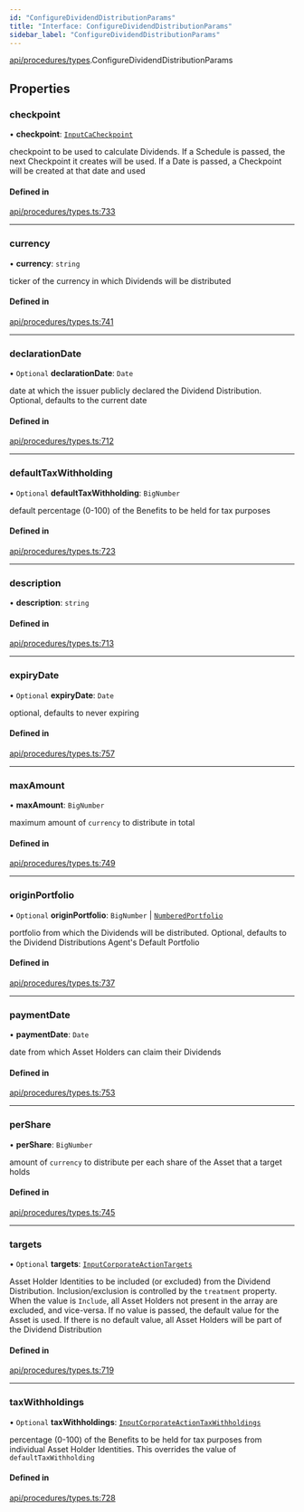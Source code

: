 ```yaml
---
id: "ConfigureDividendDistributionParams"
title: "Interface: ConfigureDividendDistributionParams"
sidebar_label: "ConfigureDividendDistributionParams"
---
```


[api/procedures/types](../../../../../modules/API/Procedures/Types/Types.md).ConfigureDividendDistributionParams

## Properties

### checkpoint

• **checkpoint**: [`InputCaCheckpoint`](../../../../../modules/API/Entities/Asset/Checkpoints/Types/Types.md#inputcacheckpoint)

checkpoint to be used to calculate Dividends. If a Schedule is passed, the next Checkpoint it creates will be used.
  If a Date is passed, a Checkpoint will be created at that date and used

#### Defined in

[api/procedures/types.ts:733](https://github.com/PolymeshAssociation/polymesh-sdk/blob/acc2284c/src/api/procedures/types.ts#L733)

___

### currency

• **currency**: `string`

ticker of the currency in which Dividends will be distributed

#### Defined in

[api/procedures/types.ts:741](https://github.com/PolymeshAssociation/polymesh-sdk/blob/acc2284c/src/api/procedures/types.ts#L741)

___

### declarationDate

• `Optional` **declarationDate**: `Date`

date at which the issuer publicly declared the Dividend Distribution. Optional, defaults to the current date

#### Defined in

[api/procedures/types.ts:712](https://github.com/PolymeshAssociation/polymesh-sdk/blob/acc2284c/src/api/procedures/types.ts#L712)

___

### defaultTaxWithholding

• `Optional` **defaultTaxWithholding**: `BigNumber`

default percentage (0-100) of the Benefits to be held for tax purposes

#### Defined in

[api/procedures/types.ts:723](https://github.com/PolymeshAssociation/polymesh-sdk/blob/acc2284c/src/api/procedures/types.ts#L723)

___

### description

• **description**: `string`

#### Defined in

[api/procedures/types.ts:713](https://github.com/PolymeshAssociation/polymesh-sdk/blob/acc2284c/src/api/procedures/types.ts#L713)

___

### expiryDate

• `Optional` **expiryDate**: `Date`

optional, defaults to never expiring

#### Defined in

[api/procedures/types.ts:757](https://github.com/PolymeshAssociation/polymesh-sdk/blob/acc2284c/src/api/procedures/types.ts#L757)

___

### maxAmount

• **maxAmount**: `BigNumber`

maximum amount of `currency` to distribute in total

#### Defined in

[api/procedures/types.ts:749](https://github.com/PolymeshAssociation/polymesh-sdk/blob/acc2284c/src/api/procedures/types.ts#L749)

___

### originPortfolio

• `Optional` **originPortfolio**: `BigNumber` \| [`NumberedPortfolio`](../../../../../classes/API/Entities/NumberedPortfolio/NumberedPortfolio.md)

portfolio from which the Dividends will be distributed. Optional, defaults to the Dividend Distributions Agent's Default Portfolio

#### Defined in

[api/procedures/types.ts:737](https://github.com/PolymeshAssociation/polymesh-sdk/blob/acc2284c/src/api/procedures/types.ts#L737)

___

### paymentDate

• **paymentDate**: `Date`

date from which Asset Holders can claim their Dividends

#### Defined in

[api/procedures/types.ts:753](https://github.com/PolymeshAssociation/polymesh-sdk/blob/acc2284c/src/api/procedures/types.ts#L753)

___

### perShare

• **perShare**: `BigNumber`

amount of `currency` to distribute per each share of the Asset that a target holds

#### Defined in

[api/procedures/types.ts:745](https://github.com/PolymeshAssociation/polymesh-sdk/blob/acc2284c/src/api/procedures/types.ts#L745)

___

### targets

• `Optional` **targets**: [`InputCorporateActionTargets`](../../../../../modules/Types/Types.md#inputcorporateactiontargets)

Asset Holder Identities to be included (or excluded) from the Dividend Distribution. Inclusion/exclusion is controlled by the `treatment`
  property. When the value is `Include`, all Asset Holders not present in the array are excluded, and vice-versa. If no value is passed,
  the default value for the Asset is used. If there is no default value, all Asset Holders will be part of the Dividend Distribution

#### Defined in

[api/procedures/types.ts:719](https://github.com/PolymeshAssociation/polymesh-sdk/blob/acc2284c/src/api/procedures/types.ts#L719)

___

### taxWithholdings

• `Optional` **taxWithholdings**: [`InputCorporateActionTaxWithholdings`](../../../../../modules/Types/Types.md#inputcorporateactiontaxwithholdings)

percentage (0-100) of the Benefits to be held for tax purposes from individual Asset Holder Identities.
  This overrides the value of `defaultTaxWithholding`

#### Defined in

[api/procedures/types.ts:728](https://github.com/PolymeshAssociation/polymesh-sdk/blob/acc2284c/src/api/procedures/types.ts#L728)
